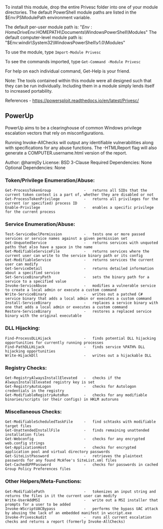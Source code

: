 To install this module, drop the entire Privesc folder into one of your module directories. The default PowerShell module paths are listed in the $Env:PSModulePath environment variable.

The default per-user module path is: "$Env:HomeDrive$Env:HOMEPATH\Documents\WindowsPowerShell\Modules"
The default computer-level module path is: "$Env:windir\System32\WindowsPowerShell\v1.0\Modules"

To use the module, type `Import-Module Privesc`

To see the commands imported, type `Get-Command -Module Privesc`

For help on each individual command, Get-Help is your friend.

Note: The tools contained within this module were all designed such that they can be run individually. Including them in a module simply lends itself to increased portability.

References - https://powersploit.readthedocs.io/en/latest/Privesc/

## PowerUp

PowerUp aims to be a clearinghouse of common Windows privilege escalation
vectors that rely on misconfigurations.

Running Invoke-AllChecks will output any identifiable vulnerabilities along
with specifications for any abuse functions. The -HTMLReport flag will also
generate a COMPUTER.username.html version of the report.

Author: @harmj0y
License: BSD 3-Clause
Required Dependencies: None
Optional Dependencies: None


### Token/Privilege Enumeration/Abuse:
    Get-ProcessTokenGroup               -   returns all SIDs that the current token context is a part of, whether they are disabled or not
    Get-ProcessTokenPrivilege           -   returns all privileges for the current (or specified) process ID
    Enable-Privilege                    -   enables a specific privilege for the current process

### Service Enumeration/Abuse:
    Test-ServiceDaclPermission          -   tests one or more passed services or service names against a given permission set
    Get-UnquotedService                 -   returns services with unquoted paths that also have a space in the name
    Get-ModifiableServiceFile           -   returns services where the current user can write to the service binary path or its config
    Get-ModifiableService               -   returns services the current user can modify
    Get-ServiceDetail                   -   returns detailed information about a specified service
    Set-ServiceBinaryPath               -   sets the binary path for a service to a specified value
    Invoke-ServiceAbuse                 -   modifies a vulnerable service to create a local admin or execute a custom command
    Write-ServiceBinary                 -   writes out a patched C# service binary that adds a local admin or executes a custom command
    Install-ServiceBinary               -   replaces a service binary with one that adds a local admin or executes a custom command
    Restore-ServiceBinary               -   restores a replaced service binary with the original executable

### DLL Hijacking:
    Find-ProcessDLLHijack               -   finds potential DLL hijacking opportunities for currently running processes
    Find-PathDLLHijack                  -   finds service %PATH% DLL hijacking opportunities
    Write-HijackDll                     -   writes out a hijackable DLL
    
### Registry Checks:
    Get-RegistryAlwaysInstallElevated   -   checks if the AlwaysInstallElevated registry key is set
    Get-RegistryAutoLogon               -   checks for Autologon credentials in the registry
    Get-ModifiableRegistryAutoRun       -   checks for any modifiable binaries/scripts (or their configs) in HKLM autoruns

### Miscellaneous Checks:
    Get-ModifiableScheduledTaskFile     -   find schtasks with modifiable target files
    Get-UnattendedInstallFile           -   finds remaining unattended installation files
    Get-Webconfig                       -   checks for any encrypted web.config strings
    Get-ApplicationHost                 -   checks for encrypted application pool and virtual directory passwords
    Get-SiteListPassword                -   retrieves the plaintext passwords for any found McAfee's SiteList.xml files
    Get-CachedGPPPassword               -   checks for passwords in cached Group Policy Preferences files

### Other Helpers/Meta-Functions:
    Get-ModifiablePath                  -   tokenizes an input string and returns the files in it the current user can modify
    Write-UserAddMSI                    -   write out a MSI installer that prompts for a user to be added
    Invoke-WScriptUACBypass             -   performs the bypass UAC attack by abusing the lack of an embedded manifest in wscript.exe
    Invoke-PrivescAudit                 -   runs all current escalation checks and returns a report (formerly Invoke-AllChecks)

